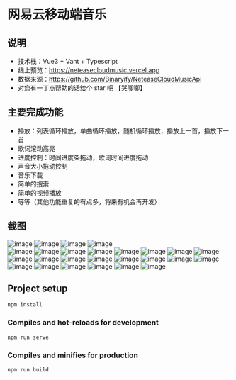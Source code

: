 # 网易云移动端音乐

## 说明

- 技术栈：Vue3 + Vant + Typescript
- 线上预览：https://neteasecloudmusic.vercel.app
- 数据来源：https://github.com/Binaryify/NeteaseCloudMusicApi
- 对您有一丁点帮助的话给个 star 吧 【哭唧唧】

## 主要完成功能

- 播放：列表循环播放，单曲循环播放，随机循环播放，播放上一首，播放下一首
- 歌词滚动高亮
- 进度控制：时间进度条拖动，歌词时间进度拖动
- 声音大小拖动控制
- 音乐下载
- 简单的搜索
- 简单的视频播放
- 等等（其他功能重复的有点多，将来有机会再开发）

## 截图

![image](./screenshot/首页.png) ![image](./screenshot/index_2.png) ![image](./screenshot/index_3.png)
![image](./screenshot/index_4.png)  
![image](./screenshot/index_play.png) ![image](./screenshot/index_list.png)
![image](./screenshot/audio.png)
![image](./screenshot/audio_not.png) ![image](./screenshot/comment.png) ![image](./screenshot/comment_floor.png)
![image](./screenshot/download.png)
![image](./screenshot/info_more.png) ![image](./screenshot/list.png) ![image](./screenshot/list_overlay.png)
![image](./screenshot/rank.png)
![image](./screenshot/search.png) ![image](./screenshot/search_advice.png) ![image](./screenshot/search_album.png)
![image](./screenshot/search_list.png)
![image](./screenshot/search_result.png) ![image](./screenshot/search_video.png) ![image](./screenshot/video.png)
![image](./screenshot/singer_rank.png)
![image](./screenshot/album.png) ![image](./screenshot/dj.png) ![image](./screenshot/singerDetail.png)

## Project setup

```
npm install
```

### Compiles and hot-reloads for development

```
npm run serve
```

### Compiles and minifies for production

```
npm run build
```
